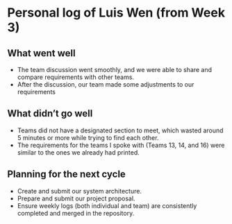 # Personal log of Luis Wen (from Week 3)

## What went well
- The team discussion went smoothly, and we were able to share and compare requirements with other teams.
- After the discussion, our team made some adjustments to our requirements

## What didn’t go well
- Teams did not have a designated section to meet, which wasted around 5 minutes or more while trying to find each other.  
- The requirements for the teams I spoke with (Teams 13, 14, and 16) were similar to the ones we already had printed.

## Planning for the next cycle
- Create and submit our system architecture.  
- Prepare and submit our project proposal.  
- Ensure weekly logs (both individual and team) are consistently completed and merged in the repository.
